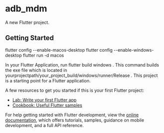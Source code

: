 # adb_mdm

A new Flutter project.

## Getting Started
flutter config --enable-macos-desktop
flutter config --enable-windows-desktop
flutter run -d macos


In your Flutter Application, run flutter build windows .
This command builds the exe file which is located in
yourprojectpath/your_project_build/windows/runner/Release .
This project is a starting point for a Flutter application.

A few resources to get you started if this is your first Flutter project:

- [Lab: Write your first Flutter app](https://docs.flutter.dev/get-started/codelab)
- [Cookbook: Useful Flutter samples](https://docs.flutter.dev/cookbook)

For help getting started with Flutter development, view the
[online documentation](https://docs.flutter.dev/), which offers tutorials,
samples, guidance on mobile development, and a full API reference.
